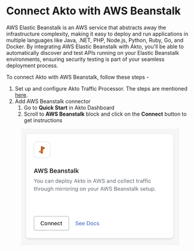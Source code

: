 # Connect Akto with AWS Beanstalk

AWS Elastic Beanstalk is an AWS service that abstracts away the infrastructure complexity, making it easy to deploy and run applications in multiple languages like Java, .NET, PHP, Node.js, Python, Ruby, Go, and Docker. By integrating AWS Elastic Beanstalk with Akto, you'll be able to automatically discover and test APIs running on your Elastic Beanstalk environments, ensuring security testing is part of your seamless deployment process.

To connect Akto with AWS Beanstalk, follow these steps -

1. Set up and configure Akto Traffic Processor. The steps are mentioned [here](https://docs.akto.io/getting-started/traffic-processor/hybrid-saas).
2. Add AWS Beanstalk connector
   1. Go to **Quick Start** in Akto Dashboard
   2. Scroll to **AWS Beanstalk** block and click on the **Connect** button to get instructions

<figure><img src="../../.gitbook/assets/image (2) (1) (1) (1) (1) (1) (1) (1) (1) (1) (1) (1).png" alt=""><figcaption></figcaption></figure>
